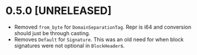 # 0.5.0 [UNRELEASED]

- Removed `from_byte` for `DomainSeparationTag`. Repr is i64 and conversion should just be through casting.
- Removes `Default` for `Signature`. This was an old need for when block signatures were not optional in `BlockHeader`s.